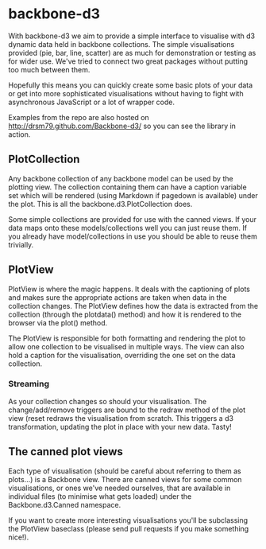 # backbone-d3
With backbone-d3 we aim to provide a simple interface to visualise with d3
dynamic data held in backbone collections. The simple visualisations provided
(pie, bar, line, scatter) are as much for demonstration or testing as for wider
use. We've tried to connect two great packages without putting too much between
them.

Hopefully this means you can quickly create some basic plots of your data or
get into more sophisticated visualisations without having to fight with
asynchronous JavaScript or a lot of wrapper code.

Examples from the repo are also hosted on http://drsm79.github.com/Backbone-d3/
so you can see the library in action.

## PlotCollection
Any backbone collection of any backbone model can be used by the plotting view.
The collection containing them can have a caption variable set which will be
rendered (using Markdown if pagedown is available) under the plot. This is all
the backbone.d3.PlotCollection does.

Some simple collections are provided for use with the canned views. If your
data maps onto these models/collections well you can just reuse them. If you
already have model/collections in use you should be able to reuse them
trivially.

## PlotView
PlotView is where the magic happens. It deals with the captioning of plots and
makes sure the appropriate actions are taken when data in the collection
changes. The PlotView defines how the data is extracted from the collection
(through the plotdata() method) and how it is rendered to the browser via the
plot() method.

The PlotView is responsible for both formatting and rendering the plot to allow
one collection to be visualised in multiple ways. The view can also hold a
caption for the visualisation, overriding the one set on the data collection.

### Streaming
As your collection changes so should your visualisation. The change/add/remove
triggers are bound to the redraw method of the plot view (reset redraws the
visualisation from scratch. This triggers a d3 transformation, updating the
plot in place with your new data. Tasty!

## The canned plot views
Each type of visualisation (should be careful about referring to them as
plots...) is a Backbone view. There are canned views for some common
visualisations, or ones we've needed ourselves, that are available in
individual files (to minimise what gets loaded) under the Backbone.d3.Canned
namespace.

If you want to create more interesting visualisations you'll be subclassing the
PlotView baseclass (please send pull requests if you make something nice!).
